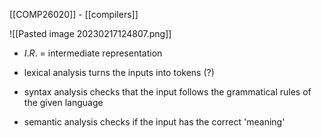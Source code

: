 [[COMP26020]] - [[compilers]]

![[Pasted image 20230217124807.png]]

- $I.R.$ = intermediate representation

- lexical analysis turns the inputs into tokens (?)
- syntax analysis checks that the input follows the grammatical rules of the given language
- semantic analysis checks if the input has the correct 'meaning'